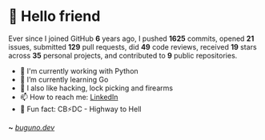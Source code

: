 # 🤖 Hello friend

Ever since I joined GitHub **6** years ago, I pushed **1625** commits, opened **21** issues, submitted **129** pull requests, did **49** code reviews, received **19** stars across **35** personal projects, and contributed to **9** public repositories.

- 🐍 I'm currently working with Python
- 🌱 I’m currently learning Go
- 🔭 I also like hacking, lock picking and firearms
- 📫 How to reach me: [LinkedIn](https://www.linkedin.com/in/brunodesouzabezerra/)
- 🤡 Fun fact: CB⚡DC - Highway to Hell

**~** [_buguno.dev_](https://buguno.dev)
